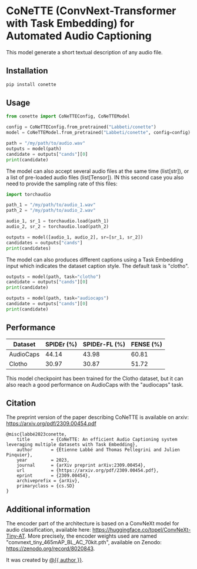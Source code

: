 # CoNeTTE (ConvNext-Transformer with Task Embedding) for Automated Audio Captioning

This model generate a short textual description of any audio file.

## Installation
```bash
pip install conette
```

## Usage
```py
from conette import CoNeTTEConfig, CoNeTTEModel

config = CoNeTTEConfig.from_pretrained("Labbeti/conette")
model = CoNeTTEModel.from_pretrained("Labbeti/conette", config=config)

path = "/my/path/to/audio.wav"
outputs = model(path)
candidate = outputs["cands"][0]
print(candidate)
```

The model can also accept several audio files at the same time (list[str]), or a list of pre-loaded audio files (list[Tensor]). IN this second case you also need to provide the sampling rate of this files:

```py
import torchaudio

path_1 = "/my/path/to/audio_1.wav"
path_2 = "/my/path/to/audio_2.wav"

audio_1, sr_1 = torchaudio.load(path_1)
audio_2, sr_2 = torchaudio.load(path_2)

outputs = model([audio_1, audio_2], sr=[sr_1, sr_2])
candidates = outputs["cands"]
print(candidates)
```

The model can also produces different captions using a Task Embedding input which indicates the dataset caption style. The default task is "clotho".

```py
outputs = model(path, task="clotho")
candidate = outputs["cands"][0]
print(candidate)

outputs = model(path, task="audiocaps")
candidate = outputs["cands"][0]
print(candidate)
```

## Performance
| Dataset | SPIDEr (%) | SPIDEr-FL (%) | FENSE (%) |
| ------------- | ------------- | ------------- | ------------- |
| AudioCaps | 44.14 | 43.98 | 60.81 |
| Clotho | 30.97 | 30.87 | 51.72 |

This model checkpoint has been trained for the Clotho dataset, but it can also reach a good performance on AudioCaps with the "audiocaps" task.

## Citation
The preprint version of the paper describing CoNeTTE is available on arxiv: https://arxiv.org/pdf/2309.00454.pdf

```
@misc{labbé2023conette,
	title        = {CoNeTTE: An efficient Audio Captioning system leveraging multiple datasets with Task Embedding},
	author       = {Étienne Labbé and Thomas Pellegrini and Julien Pinquier},
	year         = 2023,
	journal      = {arXiv preprint arXiv:2309.00454},
	url          = {https://arxiv.org/pdf/2309.00454.pdf},
	eprint       = {2309.00454},
	archiveprefix = {arXiv},
	primaryclass = {cs.SD}
}
```

## Additional information

The encoder part of the architecture is based on a ConvNeXt model for audio classification, available here: https://huggingface.co/topel/ConvNeXt-Tiny-AT.
More precisely, the encoder weights used are named "convnext_tiny_465mAP_BL_AC_70kit.pth", available on Zenodo: https://zenodo.org/record/8020843.

It was created by [@{{ author }}](https://hf.co/{{author}}).